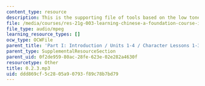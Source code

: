 ```yaml
---
content_type: resource
description: This is the supporting file of tools based on the low tone.
file: /media/courses/res-21g-003-learning-chinese-a-foundation-course-in-mandarin-spring-2011/ddd869cf5c2805a90793f89c78b7bd79_0.2.3.mp3
file_type: audio/mpeg
learning_resource_types: []
ocw_type: OCWFile
parent_title: 'Part I: Introduction / Units 1-4 / Character Lessons 1-3'
parent_type: SupplementalResourceSection
parent_uid: 0f2de959-80ac-28fe-623e-02e282a4630f
resourcetype: Other
title: 0.2.3.mp3
uid: ddd869cf-5c28-05a9-0793-f89c78b7bd79
---
```


